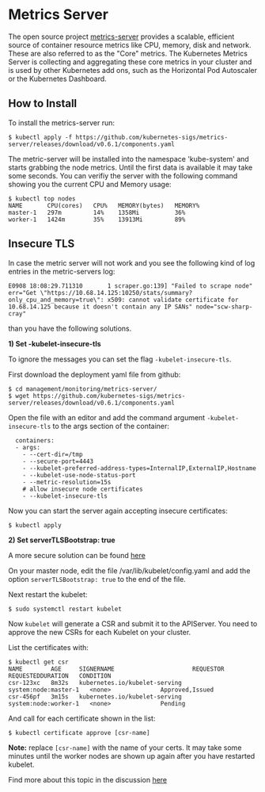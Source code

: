 # Metrics Server

The open source project [metrics-server](https://github.com/kubernetes-sigs/metrics-server) provides a scalable, efficient source of container resource metrics
like CPU, memory, disk and network. These are also referred to as the "Core" metrics.
The Kubernetes Metrics Server is collecting and aggregating these core metrics in your cluster and is used by other Kubernetes add ons, such as the Horizontal Pod Autoscaler or the Kubernetes Dashboard. 

## How to Install

To install the metrics-server run:

	$ kubectl apply -f https://github.com/kubernetes-sigs/metrics-server/releases/download/v0.6.1/components.yaml

The metric-server will be installed into the namespace 'kube-system' and starts grabbing the node metrics. Until the first data is available it may take some seconds. 
You can verifiy the server with the following command showing you the current CPU and Memory usage:

	$ kubectl top nodes
	NAME       CPU(cores)   CPU%   MEMORY(bytes)   MEMORY%   
	master-1   297m         14%    1358Mi          36%       
	worker-1   1424m        35%    13913Mi         89%       


## Insecure TLS

In case the metric server will not work and you see the following kind of log entries in the metric-servers log:

    E0908 18:08:29.711310       1 scraper.go:139] "Failed to scrape node" err="Get \"https://10.68.14.125:10250/stats/summary?only_cpu_and_memory=true\": x509: cannot validate certificate for 10.68.14.125 because it doesn't contain any IP SANs" node="scw-sharp-cray"


than you have the following solutions.

**1) Set -kubelet-insecure-tls**

To ignore the messages you can set the flag `-kubelet-insecure-tls`.

First download the deployment yaml file from github:

	$ cd management/monitoring/metrics-server/
	$ wget https://github.com/kubernetes-sigs/metrics-server/releases/download/v0.6.1/components.yaml

Open the file with an editor and add  the command argument `-kubelet-insecure-tls` to the args section of the container:

      containers:
      - args:
        - --cert-dir=/tmp
        - --secure-port=4443
        - --kubelet-preferred-address-types=InternalIP,ExternalIP,Hostname
        - --kubelet-use-node-status-port
        - --metric-resolution=15s
        # allow insecure node certificates
        - --kubelet-insecure-tls

Now you can start the server again accepting insecure certificates:

	$ kubectl apply 

**2) Set serverTLSBootstrap: true**

A more secure solution can be found [here](https://particule.io/en/blog/kubeadm-metrics-server/)

On your master node, edit the file /var/lib/kubelet/config.yaml and add the option `serverTLSBootstrap: true` to the end of the file.

Next restart the kubelet:

	$ sudo systemctl restart kubelet

Now `kubelet` will generate a CSR and submit it to the APIServer. You need to approve the new CSRs for each Kubelet on your cluster.

List the certificates with:

	$ kubectl get csr
	NAME        AGE     SIGNERNAME                      REQUESTOR              REQUESTEDDURATION   CONDITION
	csr-123xc   8m32s   kubernetes.io/kubelet-serving   system:node:master-1   <none>              Approved,Issued
	csr-456pf   3m15s   kubernetes.io/kubelet-serving   system:node:worker-1   <none>              Pending
	

And call for each certificate shown in the list:

	
	$ kubectl certificate approve [csr-name]
	
**Note:** replace `[csr-name]` with the name of your certs. It may take some minutes until the worker nodes are shown up again after you have restarted kubelet.

Find more about this topic in the discussion [here](https://github.com/kubernetes-sigs/metrics-server/issues/196)

